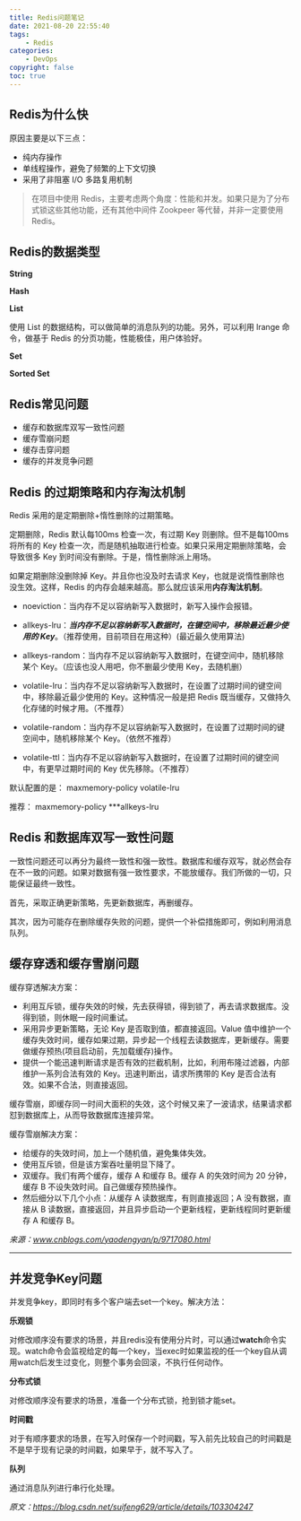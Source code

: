```yaml
---
title: Redis问题笔记
date: 2021-08-20 22:55:40
tags:
    - Redis
categories:
    - DevOps
copyright: false
toc: true
---
```




## Redis为什么快

原因主要是以下三点：

- 纯内存操作
- 单线程操作，避免了频繁的上下文切换
- 采用了非阻塞 I/O 多路复用机制

<!-- more -->





> 在项目中使用 Redis，主要考虑两个角度：性能和并发。如果只是为了分布式锁这些其他功能，还有其他中间件 Zookpeer 等代替，并非一定要使用 Redis。





## Redis的数据类型

**String**

**Hash**

**List**

使用 List 的数据结构，可以做简单的消息队列的功能。另外，可以利用 lrange 命令，做基于 Redis 的分页功能，性能极佳，用户体验好。

**Set**

**Sorted Set**



## Redis常见问题

- 缓存和数据库双写一致性问题
- 缓存雪崩问题
- 缓存击穿问题
- 缓存的并发竞争问题



## Redis 的过期策略和内存淘汰机制

Redis 采用的是定期删除+惰性删除的过期策略。

定期删除，Redis 默认每100ms 检查一次，有过期 Key 则删除。但不是每100ms 将所有的 Key 检查一次，而是随机抽取进行检查。如果只采用定期删除策略，会导致很多 Key 到时间没有删除。于是，惰性删除派上用场。

如果定期删除没删除掉 Key。并且你也没及时去请求 Key，也就是说惰性删除也没生效。这样，Redis 的内存会越来越高。那么就应该采用**内存淘汰机制**。

- noeviction：当内存不足以容纳新写入数据时，新写入操作会报错。

- allkeys-lru：***当内存不足以容纳新写入数据时，在键空间中，移除最近最少使用的 Key***。（推荐使用，目前项目在用这种）(最近最久使用算法)
- allkeys-random：当内存不足以容纳新写入数据时，在键空间中，随机移除某个 Key。（应该也没人用吧，你不删最少使用 Key，去随机删）
- volatile-lru：当内存不足以容纳新写入数据时，在设置了过期时间的键空间中，移除最近最少使用的 Key。这种情况一般是把 Redis 既当缓存，又做持久化存储的时候才用。（不推荐）
- volatile-random：当内存不足以容纳新写入数据时，在设置了过期时间的键空间中，随机移除某个 Key。（依然不推荐）
- volatile-ttl：当内存不足以容纳新写入数据时，在设置了过期时间的键空间中，有更早过期时间的 Key 优先移除。（不推荐）

默认配置的是： maxmemory-policy volatile-lru

推荐： maxmemory-policy ***allkeys-lru



## Redis 和数据库双写一致性问题

一致性问题还可以再分为最终一致性和强一致性。数据库和缓存双写，就必然会存在不一致的问题。如果对数据有强一致性要求，不能放缓存。我们所做的一切，只能保证最终一致性。

首先，采取正确更新策略，先更新数据库，再删缓存。

其次，因为可能存在删除缓存失败的问题，提供一个补偿措施即可，例如利用消息队列。



## 缓存穿透和缓存雪崩问题

缓存穿透解决方案：

- 利用互斥锁，缓存失效的时候，先去获得锁，得到锁了，再去请求数据库。没得到锁，则休眠一段时间重试。
- 采用异步更新策略，无论 Key 是否取到值，都直接返回。Value 值中维护一个缓存失效时间，缓存如果过期，异步起一个线程去读数据库，更新缓存。需要做缓存预热(项目启动前，先加载缓存)操作。
- 提供一个能迅速判断请求是否有效的拦截机制，比如，利用布隆过滤器，内部维护一系列合法有效的 Key。迅速判断出，请求所携带的 Key 是否合法有效。如果不合法，则直接返回。



缓存雪崩，即缓存同一时间大面积的失效，这个时候又来了一波请求，结果请求都怼到数据库上，从而导致数据库连接异常。



缓存雪崩解决方案：

- 给缓存的失效时间，加上一个随机值，避免集体失效。
- 使用互斥锁，但是该方案吞吐量明显下降了。
- 双缓存。我们有两个缓存，缓存 A 和缓存 B。缓存 A 的失效时间为 20 分钟，缓存 B 不设失效时间。自己做缓存预热操作。
- 然后细分以下几个小点：从缓存 A 读数据库，有则直接返回；A 没有数据，直接从 B 读数据，直接返回，并且异步启动一个更新线程，更新线程同时更新缓存 A 和缓存 B。



*来源：www.cnblogs.com/yaodengyan/p/9717080.html*



---



## 并发竞争Key问题

并发竞争key，即同时有多个客户端去set一个key。解决方法：

**乐观锁**

对修改顺序没有要求的场景，并且redis没有使用分片时，可以通过**watch**命令实现。watch命令会监视给定的每一个key，当exec时如果监视的任一个key自从调用watch后发生过变化，则整个事务会回滚，不执行任何动作。



**分布式锁**

对修改顺序没有要求的场景，准备一个分布式锁，抢到锁才能set。



**时间戳**

对于有顺序要求的场景，在写入时保存一个时间戳，写入前先比较自己的时间戳是不是早于现有记录的时间戳，如果早于，就不写入了。



**队列**

通过消息队列进行串行化处理。



*原文：https://blog.csdn.net/suifeng629/article/details/103304247*

